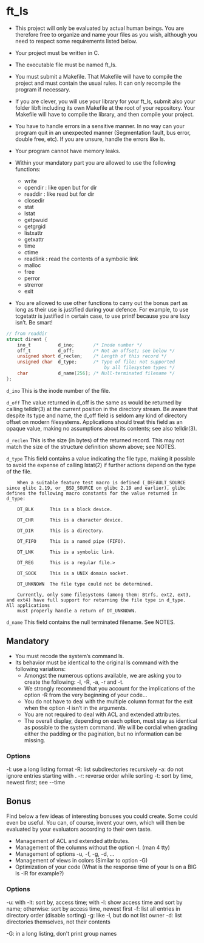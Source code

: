 # ft_ls

- This project will only be evaluated by actual human beings. You are therefore free
to organize and name your files as you wish, although you need to respect some
requirements listed below.
- Your project must be written in C.
- The executable file must be named ft_ls.
- You must submit a Makefile. That Makefile will have to compile the project and
must contain the usual rules. It can only recompile the program if necessary.
- If you are clever, you will use your library for your ft_ls, submit also your folder
libft including its own Makefile at the root of your repository. Your Makefile
will have to compile the library, and then compile your project.
- You have to handle errors in a sensitive manner. In no way can your program quit
in an unexpected manner (Segmentation fault, bus error, double free, etc). If you
are unsure, handle the errors like ls.
- Your program cannot have memory leaks.

- Within your mandatory part you are allowed to use the following functions:
	- write
	- opendir : like open but for dir
	- readdir : like read but for dir
	- closedir
	- stat
	- lstat
	- getpwuid
	- getgrgid
	- listxattr
	- getxattr
	- time
	- ctime
	- readlink : read the contents of a symbolic link
	- malloc
	- free
	- perror
	- strerror
	- exit
- You are allowed to use other functions to carry out the bonus part as long as their
use is justified during your defence. For example, to use tcgetattr is justified in
certain case, to use printf because you are lazy isn’t. Be smart!

```c
// from readdir
struct dirent {
	ino_t          d_ino;       /* Inode number */
	off_t          d_off;       /* Not an offset; see below */
	unsigned short d_reclen;    /* Length of this record */
	unsigned char  d_type;      /* Type of file; not supported
									by all filesystem types */
	char           d_name[256]; /* Null-terminated filename */
};
```
`d_ino`  This is the inode number of the file.

`d_off`  The  value  returned  in d_off is the same as would be returned by calling telldir(3) at the current position in the directory stream.  Be aware that
		despite its type and name, the d_off field is seldom any kind of directory offset on modern filesystems.  Applications should treat this field as  an
		opaque value, making no assumptions about its contents; see also telldir(3).

`d_reclen`
		This is the size (in bytes) of the returned record.  This may not match the size of the structure definition shown above; see NOTES.

`d_type` This  field  contains  a value indicating the file type, making it possible to avoid the expense of calling lstat(2) if further actions depend on the
		type of the file.

		When a suitable feature test macro is defined (_DEFAULT_SOURCE since glibc 2.19, or _BSD_SOURCE on glibc 2.19 and earlier), glibc defines the following macro constants for the value returned in d_type:

		DT_BLK      This is a block device.

		DT_CHR      This is a character device.

		DT_DIR      This is a directory.

		DT_FIFO     This is a named pipe (FIFO).

		DT_LNK      This is a symbolic link.

		DT_REG      This is a regular file.>

		DT_SOCK     This is a UNIX domain socket.

		DT_UNKNOWN  The file type could not be determined.

		Currently, only some filesystems (among them: Btrfs, ext2, ext3, and ext4) have full support for returning the file type in d_type.  All applications
		must properly handle a return of DT_UNKNOWN.

`d_name` This field contains the null terminated filename.  See NOTES.


## Mandatory

- You must recode the system’s command ls.
- Its behavior must be identical to the original ls command with the following variations:
	- Amongst the numerous options available, we are asking you to create the
following: -l, -R, -a, -r and -t.
	- We strongly recommend that you account for the implications of the
option -R from the very beginning of your code...
	- You do not have to deal with the multiple column format for the exit when
the option -l isn’t in the arguments.
	- You are not required to deal with ACL and extended attributes.
	- The overall display, depending on each option, must stay as identical as possible to the system command. We will be cordial when grading either the
padding or the pagination, but no information can be missing.


### Options
-l: use a long listing format
-R: list subdirectories recursively
-a: do not ignore entries starting with .
-r: reverse order while sorting
-t: sort by time, newest first; see --time

## Bonus
Find below a few ideas of interesting bonuses you could create. Some could even be useful. You can, of course, invent your own, which will then be evaluated by your evaluators
according to their own taste.
- Management of ACL and extended attributes.
- Management of the columns without the option -l. (man 4 tty)
- Management of options -u, -f, -g, -d, ...
- Management of views in colors (Similar to option -G)
- Optimization of your code (What is the response time of your ls on a BIG ls -lR
for example?)

### Options
-u: with -lt: sort by, access time; with -l: show access time and sort by name; otherwise: sort by access time, newest first
-f: list all entries in directory order (disable sorting)
-g: like -l, but do not list owner
-d: list directories themselves, not their contents


-G: in a long listing, don't print group names